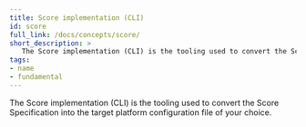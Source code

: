 ```yaml
---
title: Score implementation (CLI)
id: score
full_link: /docs/concepts/score/
short_description: >
   The Score implementation (CLI) is the tooling used to convert the Score Specification into the target platform configuration file of your choice.
tags:
- name
- fundamental
---
```


The Score implementation (CLI) is the tooling used to convert the Score Specification into the target platform configuration file of your choice.
